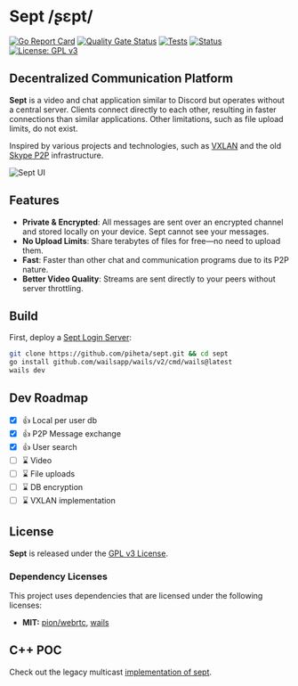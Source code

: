 # Sept /ʂɛpt/
[![Go Report Card](https://goreportcard.com/badge/github.com/piheta/sept)](https://goreportcard.com/report/github.com/piheta/sept) 
[![Quality Gate Status](https://sonarcloud.io/api/project_badges/measure?project=piheta_sept&metric=alert_status)](https://sonarcloud.io/summary/new_code?id=piheta_sept) 
[![Tests](https://img.shields.io/github/actions/workflow/status/piheta/sept/go.yml?logo=github&label=tests)](https://img.shields.io/github/actions/workflow/status/piheta/sept/go.yml?logo=github&label=tests) 
[![Status](https://badgen.net/badge/works/almost/red)](https://badgen.net/badge/works/almost/red) 
[![License: GPL v3](https://img.shields.io/badge/License-GPL%20v3-blue.svg)](https://www.gnu.org/licenses/gpl-3.0)

## Decentralized Communication Platform

**Sept** is a video and chat application similar to Discord but operates without a central server. Clients connect directly to each other, resulting in faster connections than similar applications. Other limitations, such as file upload limits, do not exist.

Inspired by various projects and technologies, such as [VXLAN](https://www.rfc-editor.org/rfc/rfc7348) and the old [Skype P2P](https://arxiv.org/pdf/cs/0412017) infrastructure.

![Sept UI](./docs/images/sept.gif)

## Features
- **Private & Encrypted**: All messages are sent over an encrypted channel and stored locally on your device. Sept cannot see your messages.
- **No Upload Limits**: Share terabytes of files for free—no need to upload them.
- **Fast**: Faster than other chat and communication programs due to its P2P nature.
- **Better Video Quality**: Streams are sent directly to your peers without server throttling.

## Build
First, deploy a [Sept Login Server](https://github.com/piheta/sept-login-server):
```bash
git clone https://github.com/piheta/sept.git && cd sept
go install github.com/wailsapp/wails/v2/cmd/wails@latest
wails dev
```

## Dev Roadmap
- [x] 👍 Local per user db
- [x] 👍 P2P Message exchange
- [x] 👍 User search
- [ ] ⌛ Video
- [ ] ⌛ File uploads
- [ ] ⌛ DB encryption
- [ ] ⌛ VXLAN implementation

## License
**Sept** is released under the [GPL v3 License](LICENSE).

### Dependency Licenses
This project uses dependencies that are licensed under the following licenses:
- **MIT:** [pion/webrtc](https://github.com/pion/webrtc), [wails](https://github.com/wailsapp/wails)

## C++ POC
Check out the legacy multicast [implementation of sept](https://github.com/piheta/sept/tree/legacy).
